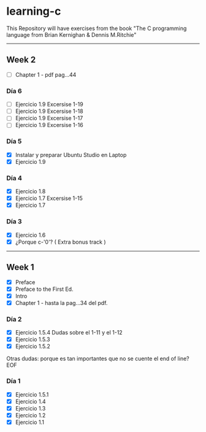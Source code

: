 # learning-c

This Repository will have exercises from the book "The C programming language from Brian Kernighan &amp; Dennis M.Ritchie"

---

## Week 2

- [ ] Chapter 1 - pdf pag...44

### Día 6

- [ ] Ejercicio 1.9 Excersise 1-19
- [ ] Ejercicio 1.9 Excersise 1-18
- [ ] Ejercicio 1.9 Excersise 1-17
- [ ] Ejercicio 1.9 Excersise 1-16

### Día 5

- [x] Instalar y preparar Ubuntu Studio en Laptop
- [x] Ejercicio 1.9

### Día 4

- [x] Ejercicio 1.8
- [x] Ejercicio 1.7 Excersise 1-15
- [x] Ejercicio 1.7

### Día 3

- [x] Ejercicio 1.6
- [x] ¿Porque c-'0'? ( Extra bonus track )

---

## Week 1

- [x] Preface
- [x] Preface to the First Ed.
- [x] Intro
- [x] Chapter 1 - hasta la pag...34 del pdf.

### Día 2

- [x] Ejercicio 1.5.4 Dudas sobre el 1-11 y el 1-12
- [x] Ejercicio 1.5.3
- [x] Ejercicio 1.5.2

Otras dudas: porque es tan importantes que no se cuente el end of line? EOF

### Día 1

- [x] Ejercicio 1.5.1
- [x] Ejercicio 1.4
- [x] Ejercicio 1.3
- [x] Ejercicio 1.2
- [x] Ejercicio 1.1
